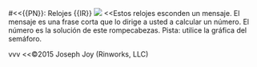 #<<{{PN}}: Relojes {{IR}}
![](data/clocks/clocks-{{IN}}.png)
<<Estos relojes esconden un mensaje. El mensaje es una frase corta que lo dirige a usted a calcular un número. El número es la solución de este rompecabezas. Pista: utilice la gráfica del semáforo.

vvv
<<©2015 Joseph Joy (Rinworks, LLC)
